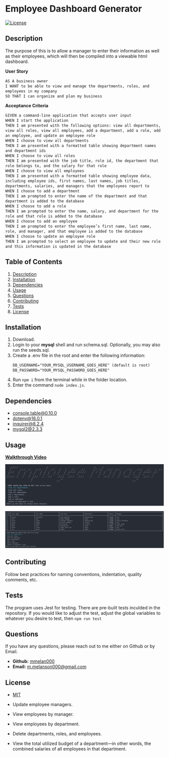 # Employee Dashboard Generator  
[![License](https://img.shields.io/badge/License-MIT-yellow.svg)](https://opensource.org/licenses/MIT)   

## Description  

The purpose of this is to allow a manager to enter their information as well as their employees, which will then be compiled into a viewable html dashboard.

**User Story**
```
AS A business owner
I WANT to be able to view and manage the departments, roles, and employees in my company
SO THAT I can organize and plan my business
```

**Acceptance Criteria**
```
GIVEN a command-line application that accepts user input
WHEN I start the application
THEN I am presented with the following options: view all departments, view all roles, view all employees, add a department, add a role, add an employee, and update an employee role
WHEN I choose to view all departments
THEN I am presented with a formatted table showing department names and department ids
WHEN I choose to view all roles
THEN I am presented with the job title, role id, the department that role belongs to, and the salary for that role
WHEN I choose to view all employees
THEN I am presented with a formatted table showing employee data, including employee ids, first names, last names, job titles, departments, salaries, and managers that the employees report to
WHEN I choose to add a department
THEN I am prompted to enter the name of the department and that department is added to the database
WHEN I choose to add a role
THEN I am prompted to enter the name, salary, and department for the role and that role is added to the database
WHEN I choose to add an employee
THEN I am prompted to enter the employee’s first name, last name, role, and manager, and that employee is added to the database
WHEN I choose to update an employee role
THEN I am prompted to select an employee to update and their new role and this information is updated in the database 
```  

## Table of Contents  
1. [Description](#description)  
2. [Installation](#installation)  
3. [Dependencies](#dependencies)
4. [Usage](#usage)  
5. [Questions](#questions)  
6. [Contributing](#contributing)  
7. [Tests](#tests)  
8. [License](#license)
## Installation  

1. Download. 
2. Login to your **mysql** shell and run schema.sql. Optionally, you may also run the seeds.sql.
3. Create a .env file in the root and enter the following information:
    ```DB_NAME=employees_db
    DB_USERNAME="YOUR_MYSQL_USERNAME_GOES_HERE" (default is root)
    DB_PASSWORD="YOUR_MYSQL_PASSWORD_GOES_HERE"
    ```
4. Run ```npm i``` from the terminal while in the folder location. 
5. Enter the command ```node index.js```.  

## Dependencies

- [console.table@0.10.0]()
- [dotenv@16.0.1]()
- [inquirer@8.2.4]()
- [mysql2@2.3.3]()

## Usage  

**[Walkthrough Video](https://drive.google.com/file/d/1QaviwklVCTNazefBhnmVNIgdwy2Qhaf4/view?usp=sharing)**

![App Screenshot](./Assets/images/SS1.png) 

![App Screenshot](./Assets/images/SS2.png) 

## Contributing  

Follow best practices for naming conventions, indentation, quality comments, etc.  

## Tests  

The program uses Jest for testing. There are pre-built tests inculded in the repository. If you would like to adjust the test, adjust the global variables to whatever you desire to test, then ```npm run test```  

## Questions  

If you have any questions, please reach out to me either on Github or by Email.
  - **Github:** [mmelan000](https://github.com/mmelan000)
  - **Email:** [m.melanson000@gmail.com](mailto:m.melanson000@gmail.com)

## License  

- [MIT](https://opensource.org/licenses/MIT)

* Update employee managers.

* View employees by manager.

* View employees by department.

* Delete departments, roles, and employees.

* View the total utilized budget of a department&mdash;in other words, the combined salaries of all employees in that department.